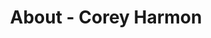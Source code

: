 ---
id: corey_harmon
permalink: "/about/corey_harmon"
full_name: Corey Harmon
title: About - Corey Harmon
role: Full Stack Developer
image: corey_harmon_color.jpg
about: Corey is a full stack engineer with experience working on both Navy and Air Force development efforts. He is skilled in building user-facing applications utilizing Spring Boot, React and Kubernetes. His current interests include extreme programming and learning new cloud technologies. In his free time, Corey enjoys creating video games with Unity Engine and playing chess. 
github: 
linkedin: 
featimg: "/assets/aboutBanner1.jpg"
layout: about/profile
---